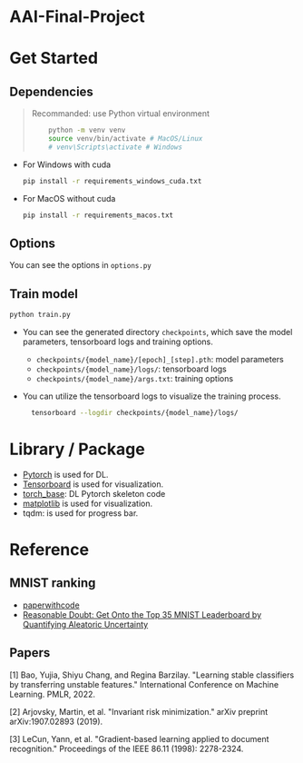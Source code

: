 # AAI-Final-Project


# Get Started

## Dependencies
> Recommanded: use Python virtual environment
>   ```bash
>       python -m venv venv
>       source venv/bin/activate # MacOS/Linux
>       # venv\Scripts\activate # Windows
>   ```

- For Windows with cuda
  ```bash
  pip install -r requirements_windows_cuda.txt
  ```
- For MacOS without cuda
  ```bash
  pip install -r requirements_macos.txt
  ```

## Options

You can see the options in `options.py`

## Train model

```bash
python train.py
```


- You can see the generated directory `checkpoints`, which save the model parameters, tensorboard logs and training options.
  - `checkpoints/{model_name}/[epoch]_[step].pth`: model parameters
  - `checkpoints/{model_name}/logs/`: tensorboard logs
  - `checkpoints/{model_name}/args.txt`: training options

- You can utilize the tensorboard logs to visualize the training process.
  ```bash
    tensorboard --logdir checkpoints/{model_name}/logs/
  ```





# Library / Package
- [Pytorch](https://pytorch.org/) is used for DL.
- [Tensorboard](https://www.tensorflow.org/tensorboard) is used for visualization.
- [torch_base](https://github.com/ahangchen/torch_base): DL Pytorch skeleton code
- [matplotlib](https://matplotlib.org/) is used for visualization.
- tqdm: is used for progress bar.

# Reference

## MNIST ranking

- [paperwithcode](https://paperswithcode.com/sota/image-classification-on-mnist)
- [Reasonable Doubt: Get Onto the Top 35 MNIST Leaderboard by Quantifying Aleatoric Uncertainty](https://rodrigob.github.io/are_we_there_yet/build/classification_datasets_results.html#4d4e495354)
 

## Papers

[1] Bao, Yujia, Shiyu Chang, and Regina Barzilay. "Learning stable classifiers by transferring unstable features." International Conference on Machine Learning. PMLR, 2022.

[2] Arjovsky, Martin, et al. "Invariant risk minimization." arXiv preprint arXiv:1907.02893 (2019).

[3] LeCun, Yann, et al. "Gradient-based learning applied to document recognition." Proceedings of the IEEE 86.11 (1998): 2278-2324.
